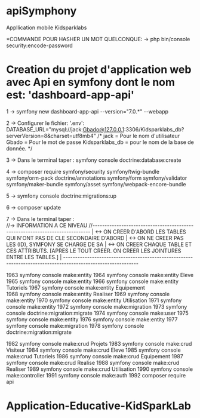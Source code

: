 # apiSymphony
Appllication mobile Kidsparklabs


*COMMANDE POUR HASHER UN MOT QUELCONQUE: -> php bin/console security:encode-password


# Creation du projet d'application web avec Api en symfony dont le nom est: 'dashboard-app-api'
1 -> symfony new dashboard-app-api --version="7.0.*" --webapp



2 -> Configurer le fichier: '.env': DATABASE_URL="mysql://jack:Gbado@127.0.0.1:3306/Kidsparklabs_db?serverVersion=8&charset=utf8mb4"
	/* 
		jack = Pour le nom d'utilisateur
		Gbado = Pour le mot de passe
		Kidsparklabs_db = pour le nom de la base de donnée.
	*/

3 -> Dans le terminal taper : symfony console doctrine:database:create

4 -> composer require symfony/security symfony/twig-bundle symfony/orm-pack doctrine/annotations symfony/form symfony/validator symfony/maker-bundle symfony/asset symfony/webpack-encore-bundle

5 -> symfony console doctrine:migrations:up

6 -> composer update

7 -> Dans le terminal taper : 	
		//-> INFORMATION A CE NIVEAU //-----------------------------------------------------------------------------
		                                                                                                            |
		<-> ON CREER D'ABORD LES TABLES QUI N'ONT PAS DE CLE SECONDAIRE D'ABORD                                     |
		<-> ON NE CREER PAS LES (ID), SYMFONY SE CHARGE DE SA                                                       |
		<-> ON CREER CHAQUE TABLE ET CES ATTRIBUTS. [APRES LE TOUT CREER. ON CREER LES JOINTURES ENTRE LES TABLES.] |
		-------------------------------------------------------------------------------------------------------------

 1963  symfony console make:entity
 1964  symfony console make:entity Eleve
 1965  symfony console make:entity
 1966  symfony console make:entity Tutoriels
 1967  symfony console make:entity Equipement	
 1968  symfony console make:entity Realiser
 1969  symfony console make:entity
 1970  symfony console make:entity Utilisation
 1971  symfony console make:entity
 1972  symfony console make:migration
 1973  symfony console doctrine:migration:migrate
 1974  symfony console make:user
 1975  symfony console make:entity
 1976  symfony console make:entity
 1977  symfony console make:migration
 1978  symfony console doctrine:migration:migrate

 1982  symfony console make:crud Projets
 1983  symfony console make:crud Visiteur
 1984  symfony console make:crud Eleve
 1985  symfony console make:crud Tutoriels
 1986  symfony console make:crud Equipement
 1987  symfony console make:crud Realise
 1988  symfony console make:crud Realiser
 1989  symfony console make:crud Utilisation
 1990  symfony console make:controller 
 1991  symfony console make:auth
 1992  composer require api
# Application-Educative-KidSparkLab
